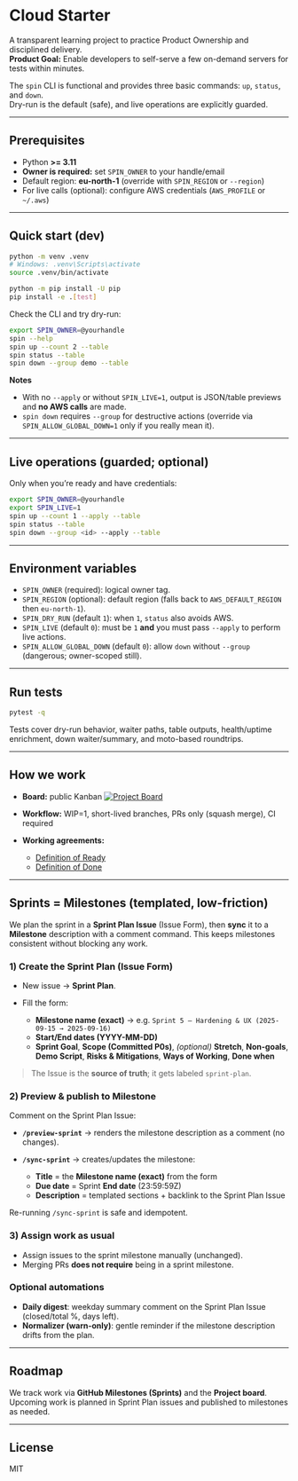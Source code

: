 # Cloud Starter

A transparent learning project to practice Product Ownership and disciplined delivery.  
**Product Goal:** Enable developers to self-serve a few on-demand servers for tests within minutes.

The `spin` CLI is functional and provides three basic commands: `up`, `status`, and `down`.  
Dry-run is the default (safe), and live operations are explicitly guarded.

---

## Prerequisites

- Python **>= 3.11**
- **Owner is required:** set `SPIN_OWNER` to your handle/email
- Default region: **eu-north-1** (override with `SPIN_REGION` or `--region`)
- For live calls (optional): configure AWS credentials (`AWS_PROFILE` or `~/.aws`)

---

## Quick start (dev)

```bash
python -m venv .venv
# Windows: .venv\Scripts\activate
source .venv/bin/activate

python -m pip install -U pip
pip install -e .[test]
````

Check the CLI and try dry-run:

```bash
export SPIN_OWNER=@yourhandle
spin --help
spin up --count 2 --table
spin status --table
spin down --group demo --table
```

**Notes**

* With no `--apply` or without `SPIN_LIVE=1`, output is JSON/table previews and **no AWS calls** are made.
* `spin down` requires `--group` for destructive actions (override via `SPIN_ALLOW_GLOBAL_DOWN=1` only if you really mean it).

---

## Live operations (guarded; optional)

Only when you’re ready and have credentials:

```bash
export SPIN_OWNER=@yourhandle
export SPIN_LIVE=1
spin up --count 1 --apply --table
spin status --table
spin down --group <id> --apply --table
```

---

## Environment variables

* `SPIN_OWNER` (required): logical owner tag.
* `SPIN_REGION` (optional): default region (falls back to `AWS_DEFAULT_REGION` then `eu-north-1`).
* `SPIN_DRY_RUN` (default `1`): when `1`, `status` also avoids AWS.
* `SPIN_LIVE` (default `0`): must be `1` **and** you must pass `--apply` to perform live actions.
* `SPIN_ALLOW_GLOBAL_DOWN` (default `0`): allow `down` without `--group` (dangerous; owner-scoped still).

---

## Run tests

```bash
pytest -q
```

Tests cover dry-run behavior, waiter paths, table outputs, health/uptime enrichment, down waiter/summary, and moto-based roundtrips.

---

## How we work

* **Board:** public Kanban
  [![Project Board](https://img.shields.io/badge/Project-Cloud%20Starter%20Board-blue)](https://github.com/users/thenarfer/projects/1)
* **Workflow:** WIP=1, short-lived branches, PRs only (squash merge), CI required
* **Working agreements:**

  * [Definition of Ready](docs/DoR.md)
  * [Definition of Done](docs/DoD.md)

---

## Sprints = Milestones (templated, low-friction)

We plan the sprint in a **Sprint Plan Issue** (Issue Form), then **sync** it to a **Milestone** description with a comment command. This keeps milestones consistent without blocking any work.

### 1) Create the Sprint Plan (Issue Form)

* New issue → **Sprint Plan**.
* Fill the form:

  * **Milestone name (exact)** → e.g. `Sprint 5 — Hardening & UX (2025-09-15 → 2025-09-16)`
  * **Start/End dates (YYYY-MM-DD)**
  * **Sprint Goal**, **Scope (Committed P0s)**, *(optional)* **Stretch**, **Non-goals**, **Demo Script**, **Risks & Mitigations**, **Ways of Working**, **Done when**

> The Issue is the **source of truth**; it gets labeled `sprint-plan`.

### 2) Preview & publish to Milestone

Comment on the Sprint Plan Issue:

* **`/preview-sprint`** → renders the milestone description as a comment (no changes).
* **`/sync-sprint`** → creates/updates the milestone:

  * **Title** = the **Milestone name (exact)** from the form
  * **Due date** = Sprint **End date** (23:59:59Z)
  * **Description** = templated sections + backlink to the Sprint Plan Issue

Re-running `/sync-sprint` is safe and idempotent.

### 3) Assign work as usual

* Assign issues to the sprint milestone manually (unchanged).
* Merging PRs **does not require** being in a sprint milestone.

### Optional automations

* **Daily digest**: weekday summary comment on the Sprint Plan Issue (closed/total %, days left).
* **Normalizer (warn-only)**: gentle reminder if the milestone description drifts from the plan.

---

## Roadmap

We track work via **GitHub Milestones (Sprints)** and the **Project board**. Upcoming work is planned in Sprint Plan issues and published to milestones as needed.

---

## License

MIT
